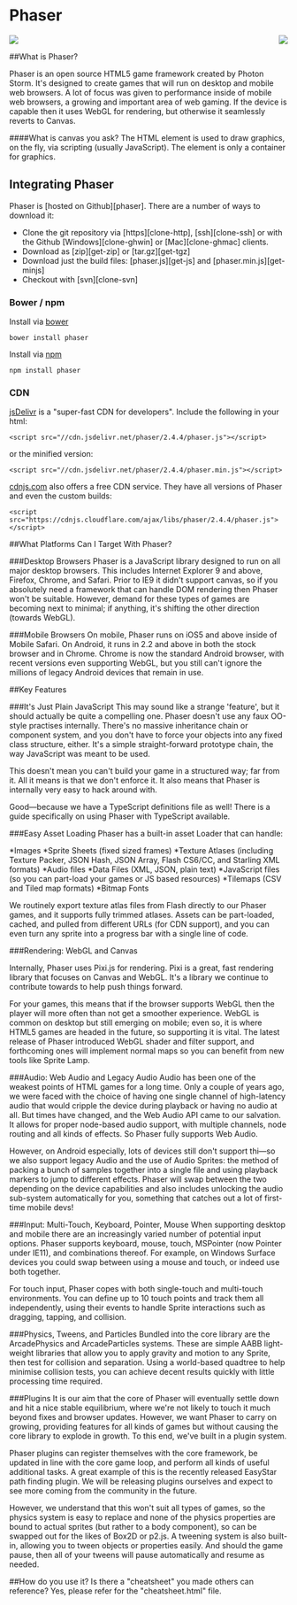 # Phaser

<img src="https://cdn.tutsplus.com/gamedev/uploads/2013/12/header.jpg">

<img src="http://phaser.io/images/github/jump.jpg" align="right">

##What is Phaser?

Phaser is an open source HTML5 game framework created by Photon Storm. It's designed to create games that will run on desktop and mobile web browsers. A lot of focus was given to performance inside of mobile web browsers, a growing and important area of web gaming. If the device is capable then it uses WebGL for rendering, but otherwise it seamlessly reverts to Canvas. 

####What is canvas you ask? 
The HTML <canvas> element is used to draw graphics, on the fly, via scripting (usually JavaScript). The <canvas> element is only a container for graphics.

## Integrating Phaser

Phaser is [hosted on Github][phaser]. There are a number of ways to download it:

* Clone the git repository via [https][clone-http], [ssh][clone-ssh] or with the Github [Windows][clone-ghwin] or [Mac][clone-ghmac] clients.
* Download as [zip][get-zip] or [tar.gz][get-tgz]
* Download just the build files: [phaser.js][get-js] and [phaser.min.js][get-minjs]
* Checkout with [svn][clone-svn]

### Bower / npm

Install via [bower](http://bower.io)

`bower install phaser`

Install via [npm](https://www.npmjs.com)

`npm install phaser`

### CDN

[jsDelivr](http://www.jsdelivr.com/#!phaser) is a "super-fast CDN for developers". Include the following in your html:

`<script src="//cdn.jsdelivr.net/phaser/2.4.4/phaser.js"></script>`

or the minified version:

`<script src="//cdn.jsdelivr.net/phaser/2.4.4/phaser.min.js"></script>`

[cdnjs.com](https://cdnjs.com/libraries/phaser) also offers a free CDN service. They have all versions of Phaser and even the custom builds:

`<script src="https://cdnjs.cloudflare.com/ajax/libs/phaser/2.4.4/phaser.js"></script>`

##What Platforms Can I Target With Phaser?

###Desktop Browsers
Phaser is a JavaScript library designed to run on all major desktop browsers. This includes Internet Explorer 9 and above, Firefox, Chrome, and Safari. Prior to IE9 it didn't support canvas, so if you absolutely need a framework that can handle DOM rendering then Phaser won't be suitable. However, demand for these types of games are becoming next to minimal; if anything, it's shifting the other direction (towards WebGL).

###Mobile Browsers
On mobile, Phaser runs on iOS5 and above inside of Mobile Safari. On Android, it runs in 2.2 and above in both the stock browser and in Chrome. Chrome is now the standard Android browser, with recent versions even supporting WebGL, but you still can't ignore the millions of legacy Android devices that remain in use.


##Key Features

###It's Just Plain JavaScript
This may sound like a strange 'feature', but it should actually be quite a compelling one. Phaser doesn't use any faux OO-style practises internally. There's no massive inheritance chain or component system, and you don't have to force your objects into any fixed class structure, either. It's a simple straight-forward prototype chain, the way JavaScript was meant to be used.

This doesn't mean you can't build your game in a structured way; far from it. All it means is that we don't enforce it. It also means that Phaser is internally very easy to hack around with.

Good—because we have a TypeScript definitions file as well! There is a guide specifically on using Phaser with TypeScript available.

###Easy Asset Loading
Phaser has a built-in asset Loader that can handle:

*Images
*Sprite Sheets (fixed sized frames)
*Texture Atlases (including Texture Packer, JSON Hash, JSON Array, Flash CS6/CC, and Starling XML formats)
*Audio files
*Data Files (XML, JSON, plain text)
*JavaScript files (so you can part-load your games or JS based resources)
*Tilemaps (CSV and Tiled map formats)
*Bitmap Fonts

We routinely export texture atlas files from Flash directly to our Phaser games, and it supports fully trimmed atlases. Assets can be part-loaded, cached, and pulled from different URLs (for CDN support), and you can even turn any sprite into a progress bar with a single line of code.

###Rendering: WebGL and Canvas

Internally, Phaser uses Pixi.js for rendering. Pixi is a great, fast rendering library that focuses on Canvas and WebGL. It's a library we continue to contribute towards to help push things forward.

For your games, this means that if the browser supports WebGL then the player will more often than not get a smoother experience. WebGL is common on desktop but still emerging on mobile; even so, it is where HTML5 games are headed in the future, so supporting it is vital. The latest release of Phaser introduced WebGL shader and filter support, and forthcoming ones will implement normal maps so you can benefit from new tools like Sprite Lamp.

###Audio: Web Audio and Legacy Audio
Audio has been one of the weakest points of HTML games for a long time. Only a couple of years ago, we were faced with the choice of having one single channel of high-latency audio that would cripple the device during playback or having no audio at all. But times have changed, and the Web Audio API came to our salvation. It allows for proper node-based audio support, with multiple channels, node routing and all kinds of effects. So Phaser fully supports Web Audio.

However, on Android especially, lots of devices still don't support thi—so we also support legacy Audio and the use of Audio Sprites: the method of packing a bunch of samples together into a single file and using playback markers to jump to different effects. Phaser will swap between the two depending on the device capabilities and also includes unlocking the audio sub-system automatically for you, something that catches out a lot of first-time mobile devs!

###Input: Multi-Touch, Keyboard, Pointer, Mouse
When supporting desktop and mobile there are an increasingly varied number of potential input options. Phaser supports keyboard, mouse, touch, MSPointer (now Pointer under IE11), and combinations thereof. For example, on Windows Surface devices you could swap between using a mouse and touch, or indeed use both together.

For touch input, Phaser copes with both single-touch and multi-touch environments. You can define up to 10 touch points and track them all independently, using their events to handle Sprite interactions such as dragging, tapping, and collision.

###Physics, Tweens, and Particles
Bundled into the core library are the ArcadePhysics and ArcadeParticles systems. These are simple AABB light-weight libraries that allow you to apply gravity and motion to any Sprite, then test for collision and separation. Using a world-based quadtree to help minimise collision tests, you can achieve decent results quickly with little processing time required.

###Plugins
It is our aim that the core of Phaser will eventually settle down and hit a nice stable equilibrium, where we're not likely to touch it much beyond fixes and browser updates. However, we want Phaser to carry on growing, providing features for all kinds of games but without causing the core library to explode in growth. To this end, we've built in a plugin system.

Phaser plugins can register themselves with the core framework, be updated in line with the core game loop, and perform all kinds of useful additional tasks. A great example of this is the recently released EasyStar path finding plugin. We will be releasing plugins ourselves and expect to see more coming from the community in the future.



However, we understand that this won't suit all types of games, so the physics system is easy to replace and none of the physics properties are bound to actual sprites (but rather to a body component), so can be swapped out for the likes of Box2D or p2.js. A tweening system is also built-in, allowing you to tween objects or properties easily. And should the game pause, then all of your tweens will pause automatically and resume as needed.

##How do you use it? Is there a "cheatsheet" you made others can reference?
Yes, please refer for the "cheatsheet.html" file.


